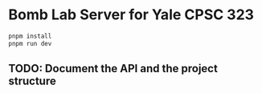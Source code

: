 # Bomb Lab Server for Yale CPSC 323

```bash
pnpm install
pnpm run dev
```

## TODO: Document the API and the project structure
